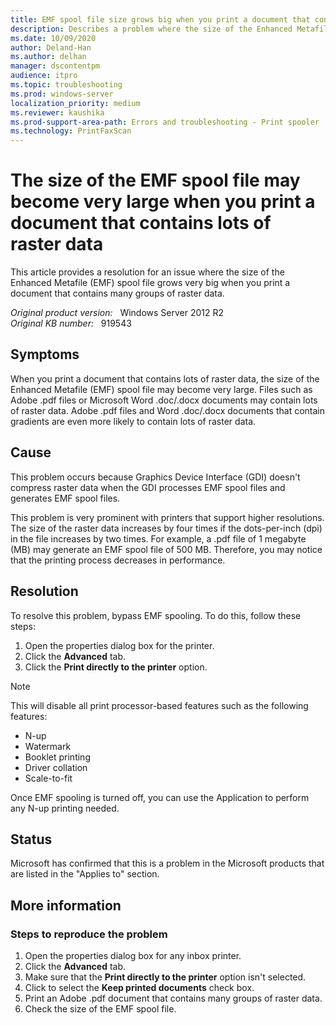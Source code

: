 ```yaml
---
title: EMF spool file size grows big when you print a document that contains lots of raster data
description: Describes a problem where the size of the Enhanced Metafile (EMF) spool file may grow very big when you print a document that contains many groups of raster data. A resolution is provided.
ms.date: 10/09/2020
author: Deland-Han
ms.author: delhan
manager: dscontentpm
audience: itpro
ms.topic: troubleshooting
ms.prod: windows-server
localization_priority: medium
ms.reviewer: kaushika
ms.prod-support-area-path: Errors and troubleshooting - Print spooler
ms.technology: PrintFaxScan
---
```

# The size of the EMF spool file may become very large when you print a document that contains lots of raster data

This article provides a resolution for an issue where the size of the Enhanced Metafile (EMF) spool file grows very big when you print a document that contains many groups of raster data.

_Original product version:_ &nbsp; Windows Server 2012 R2  
_Original KB number:_ &nbsp; 919543

## Symptoms

When you print a document that contains lots of raster data, the size of the Enhanced Metafile (EMF) spool file may become very large. Files such as Adobe .pdf files or Microsoft Word .doc/.docx documents may contain lots of raster data. Adobe .pdf files and Word .doc/.docx documents that contain gradients are even more likely to contain lots of raster data.

## Cause

This problem occurs because Graphics Device Interface (GDI) doesn't compress raster data when the GDI processes EMF spool files and generates EMF spool files.

This problem is very prominent with printers that support higher resolutions. The size of the raster data increases by four times if the dots-per-inch (dpi) in the file increases by two times. For example, a .pdf file of 1 megabyte (MB) may generate an EMF spool file of 500 MB. Therefore, you may notice that the printing process decreases in performance.

## Resolution

To resolve this problem, bypass EMF spooling. To do this, follow these steps:

1. Open the properties dialog box for the printer.
2. Click the **Advanced** tab.
3. Click the **Print directly to the printer** option.

> [!NOTE]
> This will disable all print processor-based features such as the following features:
>
> - N-up
> - Watermark
> - Booklet printing
> - Driver collation
> - Scale-to-fit

Once EMF spooling is turned off, you can use the Application to perform any N-up printing needed.

## Status

Microsoft has confirmed that this is a problem in the Microsoft products that are listed in the "Applies to" section. 

## More information

### Steps to reproduce the problem

1. Open the properties dialog box for any inbox printer.
2. Click the **Advanced** tab.
3. Make sure that the **Print directly to the printer** option isn't selected.
4. Click to select the **Keep printed documents** check box.
5. Print an Adobe .pdf document that contains many groups of raster data.
6. Check the size of the EMF spool file.
